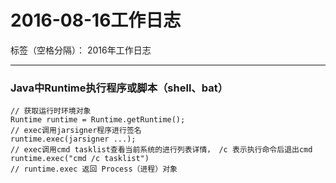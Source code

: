 ﻿# 2016-08-16工作日志

标签（空格分隔）： 2016年工作日志

---

### Java中Runtime执行程序或脚本（shell、bat）

``` 
// 获取运行时环境对象
Runtime runtime = Runtime.getRuntime();
// exec调用jarsigner程序进行签名
runtime.exec(jarsigner ...);
// exec调用cmd tasklist查看当前系统的进行列表详情， /c 表示执行命令后退出cmd
runtime.exec("cmd /c tasklist")
// runtime.exec 返回 Process（进程）对象
``` 





